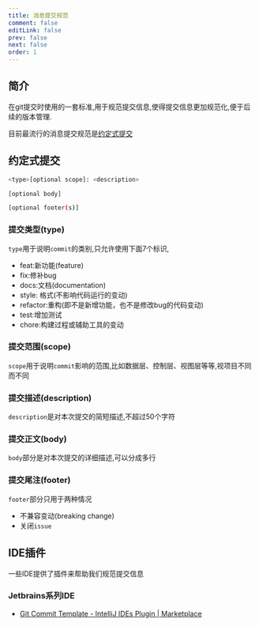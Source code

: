 ```yaml
---
title: 消息提交规范
comment: false
editLink: false
prev: false
next: false
order: 1
---
```



## 简介

在git提交时使用的一套标准,用于规范提交信息,使得提交信息更加规范化,便于后续的版本管理.


目前最流行的消息提交规范是[约定式提交](https://www.conventionalcommits.org/zh-hans/v1.0.0/)


## 约定式提交

```bash
<type>[optional scope]: <description>

[optional body]

[optional footer(s)]
```

### 提交类型(type)

`type`用于说明`commit`的类别,只允许使用下面7个标识,

- feat:新功能(feature)
- fix:修补bug
- docs:文档(documentation)
- style: 格式(不影响代码运行的变动)
- refactor:重构(即不是新增功能，也不是修改bug的代码变动)
- test:增加测试
- chore:构建过程或辅助工具的变动

### 提交范围(scope)

`scope`用于说明`commit`影响的范围,比如数据层、控制层、视图层等等,视项目不同而不同


### 提交描述(description)

`description`是对本次提交的简短描述,不超过50个字符


### 提交正文(body)

`body`部分是对本次提交的详细描述,可以分成多行


### 提交尾注(footer)

`footer`部分只用于两种情况

- 不兼容变动(breaking change)
- 关闭`issue`


## IDE插件

一些IDE提供了插件来帮助我们规范提交信息

### Jetbrains系列IDE

* [Git Commit Template - IntelliJ IDEs Plugin | Marketplace](https://plugins.jetbrains.com/plugin/9861-git-commit-template)
